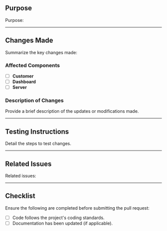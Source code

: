 ## Purpose

Purpose:

---

## Changes Made

Summarize the key changes made:

### Affected Components
- [ ] **Customer**
- [ ] **Dashboard**
- [ ] **Server**

### Description of Changes
Provide a brief description of the updates or modifications made.

---

## Testing Instructions

Detail the steps to test changes.

---

## Related Issues

Related issues:

---

## Checklist

Ensure the following are completed before submitting the pull request:

- [ ] Code follows the project's coding standards.
- [ ] Documentation has been updated (if applicable).
